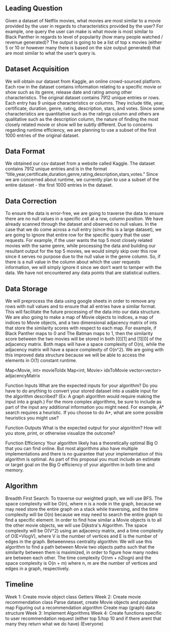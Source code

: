 ## Leading Question 
Given a dataset of Netflix movies, what movies are most similar to a movie provided by the user in regards to characteristics provided by the user? For example, one query the user can make is what movie is most similar to Black Panther in regards to level of popularity (how many people watched / revenue generated)? The output is going to be a list of top x movies (either 5 or 10 or however many there is based on the size output generated) that are most similar to what the user’s query is. 

## Dataset Acquisition
We will obtain our dataset from Kaggle, an online crowd-sourced platform. Each row in the dataset contains information relating to a specific movie or show such as its genre, release date and rating among other characteristics. The original dataset contains 7912 unique entries or rows. Each entry has 9 unique characteristics or columns. They include title, year, certificate, duration, genre, rating, description, stars, and votes. Since some characteristics are quantitative such as the ratings column and others are qualitative such as the description column, the nature of finding the most closely related movie or show will be subtly different. Due to concerns regarding runtime efficiency, we are planning to use a subset of the first 1000 entries of the original dataset. 

## Data Format 
We obtained our csv dataset from a website called Kaggle. The dataset contains 7912 unique entries and is in the format “title,year,certificate,duration,genre,rating,description,stars,votes.” Since we are concerned about runtime, we currently plan to use a subset of the entire dataset - the first 1000 entries in the dataset.

## Data Correction
To ensure the data is error-free, we are going to traverse the data to ensure there are no null values in a specific cell at a row, column position. We have already scanned through the dataset and observed no null values. In the case that we do come across a null entry (since this is a large dataset), we are going to ignore that entire row for the specific query that the user requests. For example, if the user wants the top 5 most closely related movies with the same genre, while processing the data and building our resultant output for the top 5 movies, we would simply skip over this row since it serves no purpose due to the null value in the genre column. So, if there is a null value in the column about which the user requests information, we will simply ignore it since we don’t want to tamper with the data. We have not encountered any data points that are statistical outliers.

## Data Storage
We will preprocess the data using google sheets in order to remove any rows with null values and to ensure that all entries have a similar format. This will facilitate the future processing of the data into our data structure. We are also going to make a map of Movie objects to indices, a map of indices to Movie objects, and a two dimensional adjacency matrix of ints that store the similarity scores with respect to each map. For example, if Black Panther maps to 0 and The Batman maps to 1, then the similarity score between the two movies will be stored in both [0][1] and [1][0] of the adjacency matrix. Both maps will have a space complexity of O(n), while the adjacency matrix will have a space complexity of O(n^2). We are going with this improved data structure because we will be able to access the elements in O(1) constant runtime.  

Map<Movie, int> movieToIdx 
Map<int, Movie> idxToMovie 
vector<vector<double>> adjacencyMatrix

Function Inputs What are the expected inputs for your algorithm? Do you have to do anything to convert your stored dataset into a usable input for the algorithm described? (Ex: A graph algorithm would require making the input into a graph.) For the more complex algorithms, be sure to include as part of the input any additional information you might need. For example, A* search requires a heuristic. If you choose to do A*, what are some possible heuristics you might use?

Function Outputs What is the expected output for your algorithm? How will you store, print, or otherwise visualize the outcome?

Function Efficiency Your algorithm likely has a theoretically optimal Big O that you can find online. But most algorithms also have multiple implementations and there is no guarantee that your implementation of this algorithm is optimal. As part of this proposal you must include an estimate or target goal on the Big O efficiency of your algorithm in both time and memory.

## Algorithm
Breadth First Search: To traverse our weighted graph, we will use BFS. The space complexity will be O(n), where n is a node in the graph, because we may need store the entire graph on  a stack while traversing, and the time complexity will be O(n) because we may need to search the entire graph to find a specific element.
In order to find how similar a Movie objects is to all the other movie objects, we will use Dijkstra's Algorithm. The space complexity will be O(V^2) using an adjacency matrix, and a time complexity of O(E+VlogV), where V is the number of vertices and E is the number of edges in the graph.
Betweenness centrality algorithm: We will use this algorithm to find a path between Movie two objects paths such that the similarity between them is maximized, in order to figure how many nodes are between each other. The time complexity O(nm + n2logn) and the space complexity is O(n + m) where n, m are the number of vertices and edges in a graph, respectively.

## Timeline
Week 1: Create movie object class
Getters
Week 2: Create movie recommendation class
Parse dataset, create Movie objects and populate map
Figuring out a recommendation algorithm
Create map (graph) data structure
Week 3: Implement Algorithms
Week 4: Create functions specific to user recommendation request (either top 5/top 10 and if there arent that many they return what we do have) (Everyone)

